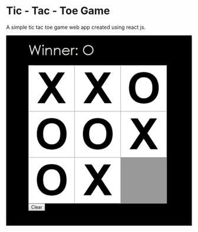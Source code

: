 # Tic - Tac - Toe Game 

A simple tic tac toe game web app created using react js.

![Alt text](Capture.PNG)
